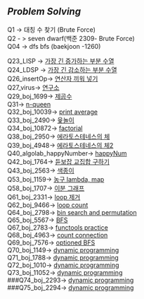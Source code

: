 
***Problem Solving***
---
Q1 -> 대칭 수 찾기 (Brute Force)</br>
Q2 - > seven dwarf(백준 2309- Brute Force)</br>
Q04 -> dfs bfs (baekjoon -1260)</br>

Q23_LISP -> [가장 긴 증가하는 부분 수열 ](./Q23_LIPS/11055.pdf) </br>
Q24_LDSP -> [가장 긴 감소하는 부분 수열](./Q24_LDPS/11722.pdf) </br>
Q26_insertOp-> [연산자 끼워 넣기](./Q26_insertOp/14888.pdf) </br>
Q27_virus-> [연구소](./Q27_virus/14502번.pdf)</br>
Q29_boj_1699-> [제곱수](./Q29_boj_1699/1699.pdf) </br>
Q31-> [n-queen](./Q31_boj_9663/9663.pdf) </br>
Q32_boj_10039-> [print average](./Q32_boj_10039/10039.pdf) </br>
Q33_boj_2490-> [윷놀이](./Q33_boj_2490/2490.pdf)</br>
Q34_boj_10872-> [factorial](./Q34_boj_10872/10872.pdf)</br>
Q38_boj_2950-> [에라토스테네스의 체](./Q38_boj_2960/2960.pdf)</br>
Q39_boj_4948-> [에라토스테네스의 체2](./Q39_boj_4948/4948.pdf)</br>
Q40_algolab_happyNumber-> [happyNum](./Q40_algolab_happyNumber/happy.pdf)</br>
Q42_boj_1764-> [듣보잡 교집합 구하기](./Q42_boj_1764/1764.pdf)</br>
Q43_boj_2563-> [색종이](./Q43_boj_2563/2563.pdf)</br>
Q53_boj_1159-> [농구 lambda, map](./Q53_boj_1159/1159.pdf)</br>
Q58_boj_1707-> [이분 그래프](./Q58_boj_1707/1707.pdf)</br>
Q61_boj_2331-> [loop 제거](./Q61_boj_2331/2331.pdf)</br>
Q62_boj_9466-> [loop count](./Q62_boj_9466/9466.pdf)</br>
Q64_boj_2798-> [bin search and permutation](./Q64_boj_2798/2798.pdf)</br>
Q65_boj_5567-> [BFS](./Q65_boj_5567/5567.pdf)</br>
Q67_boj_2783-> [functools practice](./Q67_boj_2783/2783.pdf)</br>
Q68_boj_4963-> [count connection](./Q68_boj_4963/4963.pdf)</br>
Q69_boj_7576-> [optioned BFS](./Q69_boj_7576/7576.pdf)</br>
Q70_boj_1149-> [dynamic programming](./Q70_boj_1149/1149.pdf)</br>
Q71_boj_1788-> [dynamic programming](./Q71_boj_1788/1788.pdf)</br>
Q72_boj_1010-> [dynamic programming](./Q72_boj_1010/1010.pdf)</br>
Q73_boj_11052-> [dynamic programming](./Q73_boj_11052/11052.pdf)</br>
###Q74_boj_2293-> [dynamic programming](./Q74_boj_2293/2293.pdf)</br>
###Q75_boj_2294-> [dynamic programming](./Q75_boj_2294/2294.pdf)</br>
